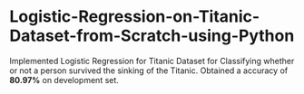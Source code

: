 # Logistic-Regression-on-Titanic-Dataset-from-Scratch-using-Python
Implemented Logistic Regression for Titanic Dataset for Classifying whether or not a person survived the sinking of the Titanic. Obtained a accuracy of **80.97%** on development set.
